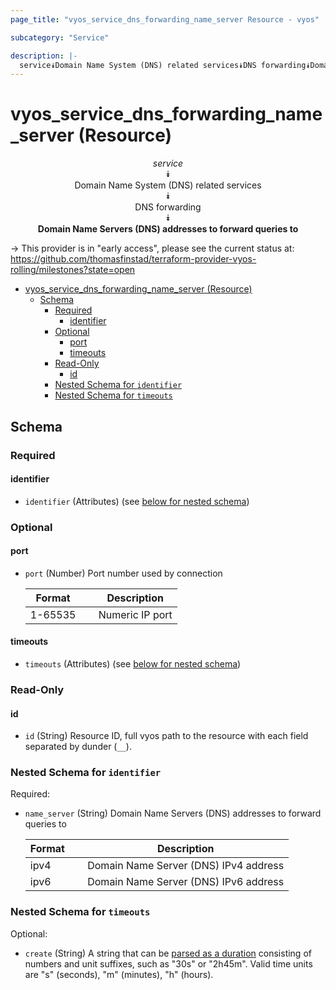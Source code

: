 ```yaml
---
page_title: "vyos_service_dns_forwarding_name_server Resource - vyos"

subcategory: "Service"

description: |-
  service⯯Domain Name System (DNS) related services⯯DNS forwarding⯯Domain Name Servers (DNS) addresses to forward queries to
---
```


# vyos_service_dns_forwarding_name_server (Resource)
<center>

*service*  
⯯  
Domain Name System (DNS) related services  
⯯  
DNS forwarding  
⯯  
**Domain Name Servers (DNS) addresses to forward queries to**


</center>

-> This provider is in "early access", please see the current status at: https://github.com/thomasfinstad/terraform-provider-vyos-rolling/milestones?state=open

<!--TOC-->

- [vyos_service_dns_forwarding_name_server (Resource)](#vyos_service_dns_forwarding_name_server-resource)
  - [Schema](#schema)
    - [Required](#required)
      - [identifier](#identifier)
    - [Optional](#optional)
      - [port](#port)
      - [timeouts](#timeouts)
    - [Read-Only](#read-only)
      - [id](#id)
    - [Nested Schema for `identifier`](#nested-schema-for-identifier)
    - [Nested Schema for `timeouts`](#nested-schema-for-timeouts)

<!--TOC-->

<!-- schema generated by tfplugindocs -->
## Schema

### Required

#### identifier
- `identifier` (Attributes) (see [below for nested schema](#nestedatt--identifier))

### Optional

#### port
- `port` (Number) Port number used by connection

    |  Format   &emsp;|  Description      |
    |-----------|-------------------|
    |  1-65535  &emsp;|  Numeric IP port  |
#### timeouts
- `timeouts` (Attributes) (see [below for nested schema](#nestedatt--timeouts))

### Read-Only

#### id
- `id` (String) Resource ID, full vyos path to the resource with each field separated by dunder (`__`).

<a id="nestedatt--identifier"></a>
### Nested Schema for `identifier`

Required:

- `name_server` (String) Domain Name Servers (DNS) addresses to forward queries to

    |  Format  &emsp;|  Description                            |
    |----------|-----------------------------------------|
    |  ipv4    &emsp;|  Domain Name Server (DNS) IPv4 address  |
    |  ipv6    &emsp;|  Domain Name Server (DNS) IPv6 address  |


<a id="nestedatt--timeouts"></a>
### Nested Schema for `timeouts`

Optional:

- `create` (String) A string that can be [parsed as a duration](https://pkg.go.dev/time#ParseDuration) consisting of numbers and unit suffixes, such as &#34;30s&#34; or &#34;2h45m&#34;. Valid time units are &#34;s&#34; (seconds), &#34;m&#34; (minutes), &#34;h&#34; (hours).
